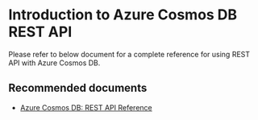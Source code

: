 <properties
	pageTitle="Azure Cosmos DB REST API"
	description="Azure Cosmos DB REST API"
	service="microsoft.documentdb"
	resource="databaseAccounts"
	authors="balaksms"
	displayOrder="301"
	selfHelpType="resource"
	supportTopicIds="32597556"
	resourceTags=""
	productPesIds="15585"
	cloudEnvironments="public"
/>

# Introduction to Azure Cosmos DB REST API

Please refer to below document for a complete reference for using REST API with Azure Cosmos DB.

## **Recommended documents**

* [Azure Cosmos DB: REST API Reference](https://docs.microsoft.com/rest/api/cosmos-db/)
